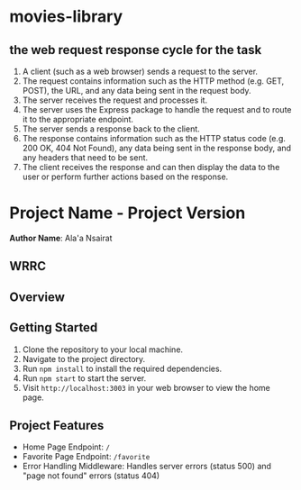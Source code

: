 # movies-library
 
 ## the web request response cycle for the task 

1. A client (such as a web browser) sends a request to the server.
2. The request contains information such as the HTTP method (e.g. GET, POST), the URL, and any data being sent in the request body.
3. The server receives the request and processes it.
4. The server uses the Express package to handle the request and to route it to the appropriate endpoint.
5. The server sends a response back to the client.
6. The response contains information such as the HTTP status code (e.g. 200 OK, 404 Not Found), any data being sent in the response body, and any headers that need to be sent.
7. The client receives the response and can then display the data to the user or perform further actions based on the response.


# Project Name - Project Version

**Author Name**: Ala'a Nsairat

## WRRC


## Overview

## Getting Started
<!-- What are the steps that a user must take in order to build this app on their own machine and get it running? -->
1. Clone the repository to your local machine.
2. Navigate to the project directory.
3. Run `npm install` to install the required dependencies.
4. Run `npm start` to start the server.
5. Visit `http://localhost:3003` in your web browser to view the home page.

## Project Features
<!-- What are the features included in you app -->
- Home Page Endpoint: `/`
- Favorite Page Endpoint: `/favorite`
- Error Handling Middleware: Handles server errors (status 500) and "page not found" errors (status 404)
